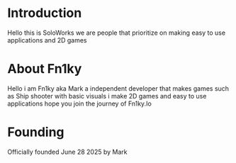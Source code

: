 # Introduction
Hello this is SoloWorks we are people that prioritize on making easy to use applications and 2D games

# About Fn1ky
Hello i am Fn1ky aka Mark a independent developer that makes games such as  Ship shooter with basic visuals i make 2D games and easy to use applications hope you join the journey of Fn1ky.Io

# Founding
Officially founded June 28 2025 by Mark
